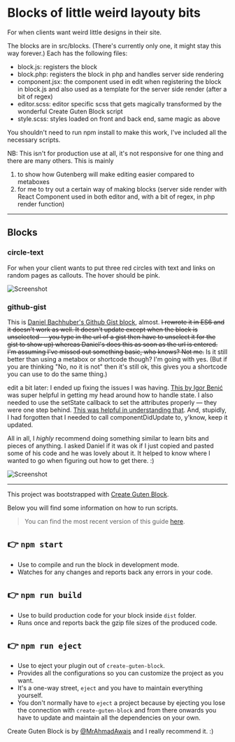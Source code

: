 
# Blocks of little weird layouty bits

For when clients want weird little designs in their site.

The blocks are in src/blocks. (There's currently only one, it might stay this way forever.) Each has the following files:
- block.js: registers the block
- block.php: registers the block in php and handles server side rendering
- component.jsx: the component used in edit when registering the block in block.js and also used as a template for the server side render (after a bit of regex)
- editor.scss: editor specific scss that gets magically transformed by the wonderful Create Guten Block script
- style.scss: styles loaded on front and back end, same magic as above

You shouldn't need to run npm install to make this work, I've included all the necessary scripts.

NB: This isn't for production use at all, it's not responsive for one thing and there are many others. This is mainly
1. to show how Gutenberg will make editing easier compared to metaboxes
2. for me to try out a certain way of making blocks (server side render with React Component used in both editor and, with a bit of regex, in php render function)

--- 

## Blocks

### circle-text
For when your client wants to put three red circles with text and links on random pages as callouts. The hover should be pink.

![Screenshot](https://raw.githubusercontent.com/tharsheblows/mjj-why/master/src/blocks/circle-text/circle-text.png) 

### github-gist
This is [Daniel Bachhuber's Github Gist block](https://github.com/pantheon-systems/github-gist-gutenberg-block), almost. ~~I rewrote it in ES6 and it doesn't work as well. It doesn't update except when the block is unselected — you type in the url of a gist then have to unselect it for the gist to show up) whereas Daniel's does this as soon as the url is entered. I'm assuming I've missed out something basic, who knows? Not me.~~ Is it still better than using a metabox or shortcode though? I'm going with yes. (But if you are thinking "No, no it is not" then it's still ok, this gives you a shortcode you can use to do the same thing.)

edit a bit later: I ended up fixing the issues I was having. [This by Igor Benić](https://www.ibenic.com/create-gutenberg-block-displaying-post/) was super helpful in getting my head around how to handle state. I also needed to use the setState callback to set the attributes properly — they were one step behind. [This was helpful in understanding that](https://medium.learnreact.com/setstate-takes-a-callback-1f71ad5d2296). And, stupidly, I had forgotten that I needed to call componentDidUpdate to, y'know, keep it updated.

All in all, I *highly* recommend doing something similar to learn bits and pieces of anything. I asked Daniel if it was ok if I just copied and pasted some of his code and he was lovely about it. It helped to know where I wanted to go when figuring out how to get there. :) 

![Screenshot](https://raw.githubusercontent.com/tharsheblows/mjj-why/master/src/blocks/github-gist/github-gist.png) 

---

This project was bootstrapped with [Create Guten Block](https://github.com/ahmadawais/create-guten-block).

Below you will find some information on how to run scripts.

>You can find the most recent version of this guide [here](https://github.com/ahmadawais/create-guten-block).

## 👉  `npm start`
- Use to compile and run the block in development mode.
- Watches for any changes and reports back any errors in your code.

## 👉  `npm run build`
- Use to build production code for your block inside `dist` folder.
- Runs once and reports back the gzip file sizes of the produced code.

## 👉  `npm run eject`
- Use to eject your plugin out of `create-guten-block`.
- Provides all the configurations so you can customize the project as you want.
- It's a one-way street, `eject` and you have to maintain everything yourself.
- You don't normally have to `eject` a project because by ejecting you lose the connection with `create-guten-block` and from there onwards you have to update and maintain all the dependencies on your own.

Create Guten Block is by [@MrAhmadAwais](https://twitter.com/mrahmadawais/) and I really recommend it. :) 
